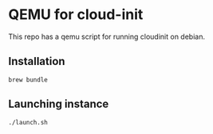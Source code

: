 # QEMU for cloud-init

This repo has a qemu script for running cloudinit on debian.

## Installation

`brew bundle`

## Launching instance

`./launch.sh`
